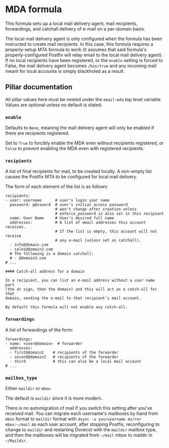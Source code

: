 # MDA formula

This formula sets up a local mail delivery agent, mail recipients, forwardings,
and catchall delivery of e-mail on a per-domain basis.

The local mail delivery agent is only configured when the formula has been
instructed to create mail recipients.  In this case, this formula requires
a properly-setup MTA formula to work (it assumes that said formula's
properly-configured Postfix will relay email to the local mail delivery agent).
If no local recipients have been registered, or the `enable` setting is forced
to False, the mail delivery agent becomes `/bin/true` and any incoming mail
meant for local accounts is simply blackholed as a result.

## Pillar documentation

All pillar values here must be nested under the `email:mda` top level variable.
Values are optional unless no default is stated.

### `enable`

Defaults to `None`, meaning the mail delivery agent will only be enabled if
there are recipients registered.

Set to `True` to forcibly enable the MDA even without recipients registered,
or `False` to prevent enabling the MDA even with registered recipients.

### `recipients`

A list of final recipients for mail, to be created locally.  A non-empty list
causes the Postfix MTA to be configured for local mail delivery.

The form of each element of the list is as follows:

```
recipients:
- user: username      # user's login user name
  password: p@ssword  # user's initial access password
                      # won't change after creation unless
                      # enforce_password is also set in this recipient
  name: User Name     # User's desired full name
  addresses:          # A list of email addresses this account receives.
                      # If the list is empty, this account will not receive
                      # any e-mail (unless set as catchall).
  - info@domain.com
  - sales@domain2.com
  # The following is a domain catchall:
  # - @domain3.com
# ...

#### Catch-all address for a domain

In a recipient, you can list an e-mail address without a user name part
(the at sign, then the domain) and this will act as a catch-all for that
domain, sending the e-mail to that recipient's mail account.

By default this formula will not enable any catch-all.

```

### `forwardings`

A list of forwardings of the form:

```
forwardings:
- name: <user@domain>  # forwarder
  addresses:
  - first@domain1    # recipients of the forwarder
  - second@domain2   # recipients of the forwarder
  - third            # this can also be a local mail account
# ...
```

### `mailbox_type`

Either `maildir` or `mbox`.

The default is `maildir` since it is more modern.

There is no automigration of mail if you switch this setting after you've
received mail.  You can migrate each username's mailboxes by hand from
`mbox` format to `maildir` format with
`dsync -u yourusername mirror mbox:~/mail` as each user account, after
stopping Postfix, reconfiguring to change to `maildir` and restarting
Dovecot with the `maildir` mailbox type, and then the mailboxes will
be migrated from `~/mail` mbox to maildir in `~/Maildir`.
